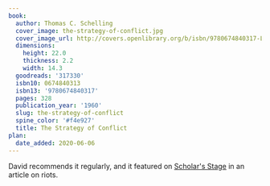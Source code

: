 ```yaml
---
book:
  author: Thomas C. Schelling
  cover_image: the-strategy-of-conflict.jpg
  cover_image_url: http://covers.openlibrary.org/b/isbn/9780674840317-L.jpg
  dimensions:
    height: 22.0
    thickness: 2.2
    width: 14.3
  goodreads: '317330'
  isbn10: 0674840313
  isbn13: '9780674840317'
  pages: 328
  publication_year: '1960'
  slug: the-strategy-of-conflict
  spine_color: '#f4e927'
  title: The Strategy of Conflict
plan:
  date_added: 2020-06-06
---
```


David recommends it regularly, and it featured on [Scholar's
Stage](https://scholars-stage.blogspot.com/2020/05/on-days-of-disorder.html) in an article on riots.
